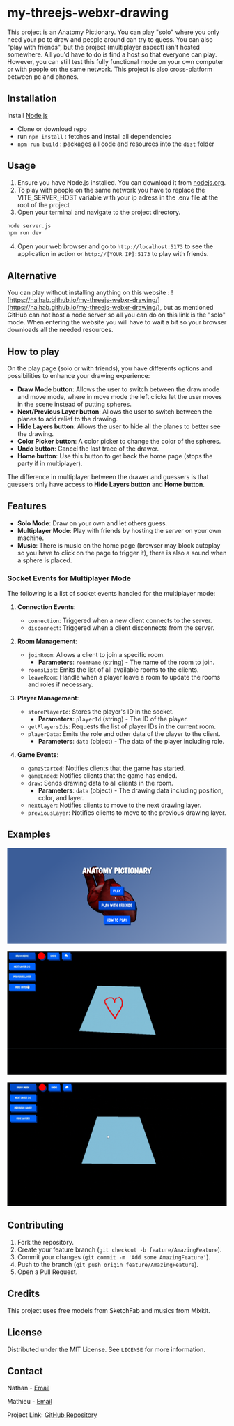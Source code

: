 # my-threejs-webxr-drawing

This project is an Anatomy Pictionary. You can play "solo" where you only need your pc to draw and people around can try to guess. You can also "play with friends", but the project (multiplayer aspect) isn't hosted somewhere. All you'd have to do is find a host so that everyone can play. However, you can still test this fully functional mode on your own computer or with people on the same network. This project is also cross-platform between pc and phones.

## Installation

Install [Node.js](https://nodejs.org)

- Clone or download repo
- run `npm install` : fetches and install all dependencies
- `npm run build` : packages all code and resources into the `dist` folder

## Usage

1. Ensure you have Node.js installed. You can download it from [nodejs.org](https://nodejs.org/).
2. To play with people on the same network you have to replace the VITE_SERVER_HOST variable with your ip adress in the .env file at the root of the project
3. Open your terminal and navigate to the project directory.
```bash
node server.js
npm run dev
```
4. Open your web browser and go to `http://localhost:5173` to see the application in action or `http://[YOUR_IP]:5173` to play with friends.

## Alternative

You can play without installing anything on this website : ![https://nalhab.github.io/my-threejs-webxr-drawing/](https://nalhab.github.io/my-threejs-webxr-drawing/), but as mentioned GitHub can not host a node server so all you can do on this link is the "solo" mode. When entering the website you will have to wait a bit so your browser downloads all the needed resources.

## How to play

On the play page (solo or with friends), you have differents options and possibilities to enhance your drawing experience:

- **Draw Mode button**: Allows the user to switch between the draw mode and move mode, where in move mode the left clicks let the user moves in the scene instead of putting spheres.
- **Next/Previous Layer button**: Allows the user to switch between the planes to add relief to the drawing.
- **Hide Layers button**: Allows the user to hide all the planes to better see the drawing.
- **Color Picker button**: A color picker to change the color of the spheres.
- **Undo button**: Cancel the last trace of the drawer.
- **Home button**: Use this button to get back the home page (stops the party if in multiplayer).

The difference in multiplayer between the drawer and guessers is that guessers only have access to **Hide Layers button** and **Home button**.

## Features

- **Solo Mode**: Draw on your own and let others guess.
- **Multiplayer Mode**: Play with friends by hosting the server on your own machine.
- **Music**: There is music on the home page (browser may block autoplay so you have to click on the page to trigger it), there is also a sound when a sphere is placed.

### Socket Events for Multiplayer Mode

The following is a list of socket events handled for the multiplayer mode:

1. **Connection Events**:
   - `connection`: Triggered when a new client connects to the server.
   - `disconnect`: Triggered when a client disconnects from the server.

2. **Room Management**:
   - `joinRoom`: Allows a client to join a specific room.
     - **Parameters**: `roomName` (string) - The name of the room to join.
   - `roomsList`: Emits the list of all available rooms to the clients.
   - `leaveRoom`: Handle when a player leave a room to update the rooms and roles if necessary.

3. **Player Management**:
   - `storePlayerId`: Stores the player's ID in the socket.
     - **Parameters**: `playerId` (string) - The ID of the player.
   - `getPlayersIds`: Requests the list of player IDs in the current room.
   - `playerData`: Emits the role and other data of the player to the client.
     - **Parameters**: `data` (object) - The data of the player including role.

4. **Game Events**:
   - `gameStarted`: Notifies clients that the game has started.
   - `gameEnded`: Notifies clients that the game has ended.
   - `draw`: Sends drawing data to all clients in the room.
     - **Parameters**: `data` (object) - The drawing data including position, color, and layer.
   - `nextLayer`: Notifies clients to move to the next drawing layer.
   - `previousLayer`: Notifies clients to move to the previous drawing layer.
  
## Examples

![Aperçu n°1 du projet](public/image.png)

![Aperçu n°2 du projet](public/demo2.gif)

![Aperçu n°3 du projet](public/demo1.gif)

## Contributing

1. Fork the repository.
2. Create your feature branch (`git checkout -b feature/AmazingFeature`).
3. Commit your changes (`git commit -m 'Add some AmazingFeature'`).
4. Push to the branch (`git push origin feature/AmazingFeature`).
5. Open a Pull Request.

## Credits

This project uses  free models from SketchFab and musics from Mixkit.

## License

Distributed under the MIT License. See `LICENSE` for more information.

## Contact

Nathan - [Email](mailto:nathan.labernardiere@epita.fr)

Mathieu - [Email](mailto:mathieu.cimolai@epita.fr)

Project Link: [GitHub Repository](https://github.com/your-username/my-threejs-webxr-drawing)
